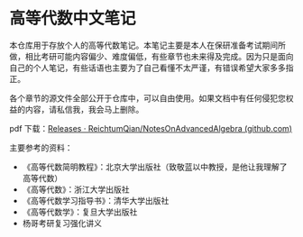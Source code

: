 # 高等代数中文笔记

本仓库用于存放个人的高等代数笔记。本笔记主要是本人在保研准备考试期间所做，相比考研可能内容偏少、难度偏低，有些章节也未来得及完成。因为只是面向自己的个人笔记，有些话语也主要为了自己看懂不太严谨，有错误希望大家多多指正。

各个章节的源文件全部公开于仓库中，可以自由使用。如果文档中有任何侵犯您权益的内容，请私信我，我会马上删除。

pdf 下载：[Releases · ReichtumQian/NotesOnAdvancedAlgebra (github.com)](https://github.com/ReichtumQian/NotesOnAdvancedAlgebra/releases)

主要参考的资料：

- 《高等代数简明教程》：北京大学出版社（致敬蓝以中教授，是他让我理解了高等代数）
- 《高等代数》：浙江大学出版社
- 《高等代数学习指导书》：清华大学出版社
- 《高等代数学》：复旦大学出版社
- 杨哥考研复习强化讲义
